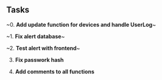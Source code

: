 ## Tasks

~0. **Add update function for devices and handle UserLog**~

~1. **Fix alert database**~

~2. **Test alert with frontend**~

3. **Fix passwork hash**

4. **Add comments to all functions**